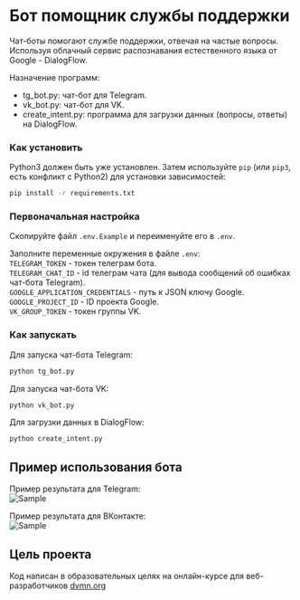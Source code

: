 # Бот помощник службы поддержки  

Чат-боты помогают службе поддержки, отвечая на частые вопросы. Используя облачный сервис распознавания естественного языка от Google - DialogFlow.  

Назначение программ:  
- tg_bot.py: чат-бот для Telegram.  
- vk_bot.py: чат-бот для VK.  
- create_intent.py: программа для загрузки данных (вопросы, ответы) на DialogFlow.  
  
### Как установить

Python3 должен быть уже установлен.
Затем используйте `pip` (или `pip3`, есть конфликт с Python2) для установки зависимостей:
```bash
pip install -r requirements.txt
```

### Первоначальная настройка

Скопируйте файл `.env.Example` и переименуйте его в `.env`.  

Заполните переменные окружения в файле `.env`:  
`TELEGRAM_TOKEN` - токен телеграм бота.  
`TELEGRAM_CHAT_ID` - id телеграм чата (для вывода сообщений об ошибках чат-бота Telegram).  
`GOOGLE_APPLICATION_CREDENTIALS` - путь к JSON ключу Google.  
`GOOGLE_PROJECT_ID` - ID проекта Google.  
`VK_GROUP_TOKEN` - токен группы VK.  

### Как запускать

Для запуска чат-бота Telegram:  
```bash
python tg_bot.py
```

Для запуска чат-бота VK:  
```bash
python vk_bot.py
```

Для загрузки данных в DialogFlow:  
```bash
python create_intent.py
```

## Пример использования бота
Пример результата для Telegram:  
![Sample](https://dvmn.org/filer/canonical/1569214094/323/)

Пример результата для ВКонтакте:  
![Sample](https://dvmn.org/filer/canonical/1569214089/322/)

## Цель проекта

Код написан в образовательных целях на онлайн-курсе для веб-разработчиков [dvmn.org](https://dvmn.org/modules/)
